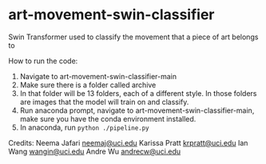 # art-movement-swin-classifier
Swin Transformer used to classify the movement that a piece of art belongs to

How to run the code:
1. Navigate to art-movement-swin-classifier-main
2. Make sure there is a folder called archive
3. In that folder will be 13 folders, each of a different style. In those folders are images that the model will train on and classify.
4. Run anaconda prompt, navigate to art-movement-swin-classifier-main, make sure you have the conda environment installed.
5. In anaconda, run `python ./pipeline.py`


Credits:
Neema Jafari neemaj@uci.edu
Karissa Pratt krpratt@uci.edu
Ian Wang wangin@uci.edu
Andre Wu andrecw@uci.edu 
